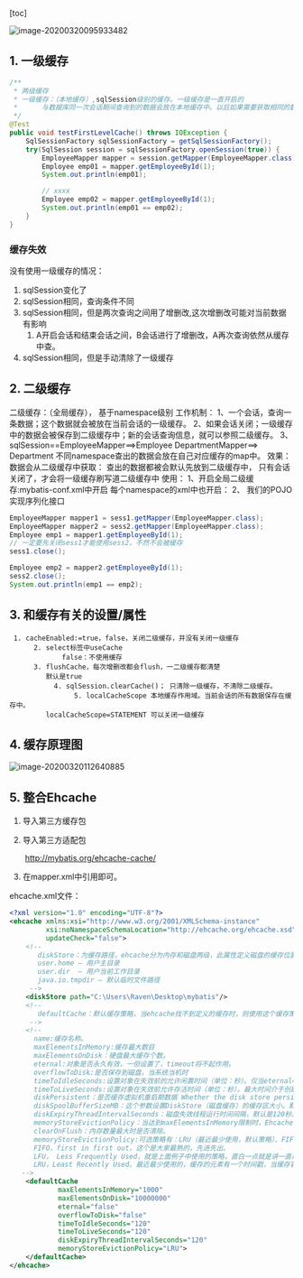 [toc]

![image-20200320095933482](https://i.loli.net/2020/03/20/DaYVxegGUBL2Jfu.png)

## 1. 一级缓存

```java
/**
 * 两级缓存
 * 一级缓存：（本地缓存）,sqlSession级别的缓存。一级缓存是一直开启的
 *      与数据库同一次会话期间查询到的数据会放在本地缓存中。以后如果需要获取相同的数据，直接从缓存中拿
 */
@Test
public void testFirstLevelCache() throws IOException {
    SqlSessionFactory sqlSessionFactory = getSqlSessionFactory();
    try(SqlSession session = sqlSessionFactory.openSession(true)) {
        EmployeeMapper mapper = session.getMapper(EmployeeMapper.class);
        Employee emp01 = mapper.getEmployeeById(1);
        System.out.println(emp01);

        // xxxx
        Employee emp02 = mapper.getEmployeeById(1);
        System.out.println(emp01 == emp02);
    }
}
```

### 缓存失效


没有使用一级缓存的情况：
1. sqlSession变化了
2. sqlSession相同，查询条件不同
3. sqlSession相同，但是两次查询之间用了增删改,这次增删改可能对当前数据有影响
   1. A开启会话和结束会话之间，B会话进行了增删改，A再次查询依然从缓存中查。
4. sqlSession相同，但是手动清除了一级缓存

## 2. 二级缓存

二级缓存：（全局缓存）， 基于namespace级别
工作机制：
1、一个会话，查询一条数据；这个数据就会被放在当前会话的一级缓存。
2、如果会话关闭；一级缓存中的数据会被保存到二级缓存中；新的会话查询信息，就可以参照二级缓存。
3、sqlSession==EmployeeMapper==>Employee
         DepartmentMapper==> Department
         不同namespace查出的数据会放在自己对应缓存的map中。
          效果：数据会从二级缓存中获取：
             查出的数据都被会默认先放到二级缓存中，
             只有会话关闭了，才会将一级缓存刷写道二级缓存中
 使用：
     1、开启全局二级缓存:mybatis-conf.xml中开启
             <setting name="cacheEnabled" value="true"/>
             每个namespace的xml中也开启：
     2、 我们的POJO实现序列化接口

```java
EmployeeMapper mapper1 = sess1.getMapper(EmployeeMapper.class);
EmployeeMapper mapper2 = sess2.getMapper(EmployeeMapper.class);
Employee emp1 = mapper1.getEmployeeById(1);
// 一定要先关闭sess1才能使用sess2，不然不会被缓存
sess1.close();

Employee emp2 = mapper2.getEmployeeById(1);
sess2.close();
System.out.println(emp1 == emp2);
```

## 3. 和缓存有关的设置/属性

     1. cacheEnabled:=true，false，关闭二级缓存，并没有关闭一级缓存
          2. select标签中useCache
                 false：不使用缓存
          3. flushCache，每次增删改都会flush，一二级缓存都清楚
             默认是true
               4. sqlSession.clearCache()； 只清除一级缓存，不清除二级缓存。
                    5. localCacheScope 本地缓存作用域。当前会话的所有数据保存在缓存中。
             localCacheScope=STATEMENT 可以关闭一级缓存

## 4. 缓存原理图

![image-20200320112640885](https://i.loli.net/2020/03/20/pUmRZFG1fYqQMnE.png)

## 5. 整合Ehcache

1. 导入第三方缓存包

2. 导入第三方适配包

   ​	http://mybatis.org/ehcache-cache/

3. 在mapper.xml中引用即可。

ehcache.xml文件：

```xml
<?xml version="1.0" encoding="UTF-8"?>
<ehcache xmlns:xsi="http://www.w3.org/2001/XMLSchema-instance"
         xsi:noNamespaceSchemaLocation="http://ehcache.org/ehcache.xsd"
         updateCheck="false">
    <!--
       diskStore：为缓存路径，ehcache分为内存和磁盘两级，此属性定义磁盘的缓存位置。参数解释如下：
       user.home – 用户主目录
       user.dir  – 用户当前工作目录
       java.io.tmpdir – 默认临时文件路径
     -->
    <diskStore path="C:\Users\Raven\Desktop\mybatis"/>
    <!--
       defaultCache：默认缓存策略，当ehcache找不到定义的缓存时，则使用这个缓存策略。只能定义一个。
     -->
    <!--
      name:缓存名称。
      maxElementsInMemory:缓存最大数目
      maxElementsOnDisk：硬盘最大缓存个数。
      eternal:对象是否永久有效，一但设置了，timeout将不起作用。
      overflowToDisk:是否保存到磁盘，当系统当机时
      timeToIdleSeconds:设置对象在失效前的允许闲置时间（单位：秒）。仅当eternal=false对象不是永久有效时使用，可选属性，默认值是0，也就是可闲置时间无穷大。
      timeToLiveSeconds:设置对象在失效前允许存活时间（单位：秒）。最大时间介于创建时间和失效时间之间。仅当eternal=false对象不是永久有效时使用，默认是0.，也就是对象存活时间无穷大。
      diskPersistent：是否缓存虚拟机重启期数据 Whether the disk store persists between restarts of the Virtual Machine. The default value is false.
      diskSpoolBufferSizeMB：这个参数设置DiskStore（磁盘缓存）的缓存区大小。默认是30MB。每个Cache都应该有自己的一个缓冲区。
      diskExpiryThreadIntervalSeconds：磁盘失效线程运行时间间隔，默认是120秒。
      memoryStoreEvictionPolicy：当达到maxElementsInMemory限制时，Ehcache将会根据指定的策略去清理内存。默认策略是LRU（最近最少使用）。你可以设置为FIFO（先进先出）或是LFU（较少使用）。
      clearOnFlush：内存数量最大时是否清除。
      memoryStoreEvictionPolicy:可选策略有：LRU（最近最少使用，默认策略）、FIFO（先进先出）、LFU（最少访问次数）。
      FIFO，first in first out，这个是大家最熟的，先进先出。
      LFU， Less Frequently Used，就是上面例子中使用的策略，直白一点就是讲一直以来最少被使用的。如上面所讲，缓存的元素有一个hit属性，hit值最小的将会被清出缓存。
      LRU，Least Recently Used，最近最少使用的，缓存的元素有一个时间戳，当缓存容量满了，而又需要腾出地方来缓存新的元素的时候，那么现有缓存元素中时间戳离当前时间最远的元素将被清出缓存。
   -->
    <defaultCache
            maxElementsInMemory="1000"
            maxElementsOnDisk="10000000"
            eternal="false"
            overflowToDisk="false"
            timeToIdleSeconds="120"
            timeToLiveSeconds="120"
            diskExpiryThreadIntervalSeconds="120"
            memoryStoreEvictionPolicy="LRU">
    </defaultCache>
</ehcache>
```

